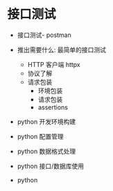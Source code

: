 # 接口测试

- 接口测试- postman
- 推出需要什么: 最简单的接口测试
  - HTTP 客户端 httpx
  - 协议了解
  - 请求包装
    - 环境包装
    - 请求包装
    - assertions

- python 开发环境构建
- python 配置管理
- python 数据格式处理
- python 接口/数据库使用
- python 
